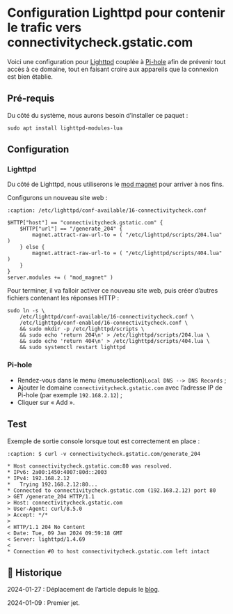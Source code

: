 # Configuration Lighttpd pour contenir le trafic vers connectivitycheck.gstatic.com

Voici une configuration pour [Lighttpd](https://www.lighttpd.net) couplée à [Pi-hole](https://pi-hole.net) afin de prévenir tout accès à ce domaine, tout en faisant croire aux appareils que la connexion est bien établie.

## Pré-requis

Du côté du système, nous aurons besoin d’installer ce paquet :

```{code-block} shell
sudo apt install lighttpd-modules-lua
```

## Configuration

### Lighttpd

Du côté de Lighttpd, nous utiliserons le [mod magnet](https://redmine.lighttpd.net/projects/lighttpd/wiki/Mod_magnet) pour arriver à nos fins.

Configurons un nouveau site web :

```{code-block} shell
:caption: /etc/lighttpd/conf-available/16-connectivitycheck.conf

$HTTP["host"] == "connectivitycheck.gstatic.com" {
    $HTTP["url"] == "/generate_204" {
        magnet.attract-raw-url-to = ( "/etc/lighttpd/scripts/204.lua" )
    } else {
        magnet.attract-raw-url-to = ( "/etc/lighttpd/scripts/404.lua" )
    }
}
server.modules += ( "mod_magnet" )
```

Pour terminer, il va falloir activer ce nouveau site web, puis créer d’autres fichiers contenant les réponses HTTP :

```{code-block} shell
sudo ln -s \
    /etc/lighttpd/conf-available/16-connectivitycheck.conf \
    /etc/lighttpd/conf-enabled/16-connectivitycheck.conf \
    && sudo mkdir -p /etc/lighttpd/scripts \
    && sudo echo 'return 204\n' > /etc/lighttpd/scripts/204.lua \
    && sudo echo 'return 404\n' > /etc/lighttpd/scripts/404.lua \
    && sudo systemctl restart lighttpd
```

### Pi-hole

- Rendez-vous dans le menu {menuselection}`Local DNS --> DNS Records` ;
- Ajouter le domaine `connectivitycheck.gstatic.com` avec l’adresse IP de Pi-hole (par exemple `192.168.2.12`) ;
- Cliquer sur « Add ».

## Test

Exemple de sortie console lorsque tout est correctement en place :

```{code-block} text
:caption: $ curl -v connectivitycheck.gstatic.com/generate_204

* Host connectivitycheck.gstatic.com:80 was resolved.
* IPv6: 2a00:1450:4007:80d::2003
* IPv4: 192.168.2.12
*   Trying 192.168.2.12:80...
* Connected to connectivitycheck.gstatic.com (192.168.2.12) port 80
> GET /generate_204 HTTP/1.1
> Host: connectivitycheck.gstatic.com
> User-Agent: curl/8.5.0
> Accept: */*
> 
< HTTP/1.1 204 No Content
< Date: Tue, 09 Jan 2024 09:59:18 GMT
< Server: lighttpd/1.4.69
< 
* Connection #0 to host connectivitycheck.gstatic.com left intact
```

## 📜 Historique

2024-01-27
: Déplacement de l’article depuis le [blog](https://www.tiger-222.fr/?d=2024/01/09/09/59/17-configuration-lighttpd-pour-contenir-le-trafic-vers-connectivitycheckgstaticcom).

2024-01-09
: Premier jet.
